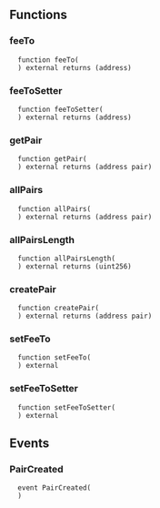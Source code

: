 


## Functions
### feeTo
```solidity
  function feeTo(
  ) external returns (address)
```




### feeToSetter
```solidity
  function feeToSetter(
  ) external returns (address)
```




### getPair
```solidity
  function getPair(
  ) external returns (address pair)
```




### allPairs
```solidity
  function allPairs(
  ) external returns (address pair)
```




### allPairsLength
```solidity
  function allPairsLength(
  ) external returns (uint256)
```




### createPair
```solidity
  function createPair(
  ) external returns (address pair)
```




### setFeeTo
```solidity
  function setFeeTo(
  ) external
```




### setFeeToSetter
```solidity
  function setFeeToSetter(
  ) external
```




## Events
### PairCreated
```solidity
  event PairCreated(
  )
```



